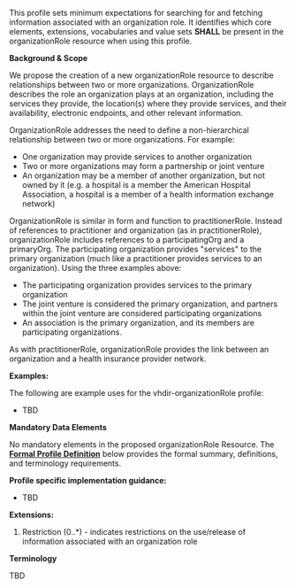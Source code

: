 This profile sets minimum expectations for searching for and fetching information associated with an organization role. It identifies which core elements, extensions, vocabularies and value sets **SHALL** be present in the organizationRole resource when using this profile.

**Background & Scope**

We propose the creation of a new organizationRole resource to describe relationships between two or more organizations. OrganizationRole describes the role an organization plays at an organization, including the services they provide, the location(s) where they provide services, and their availability, electronic endpoints, and other relevant information.

OrganizationRole addresses the need to define a non-hierarchical relationship between two or more organizations. For example:
*  One organization may provide services to another organization
*  Two or more organizations may form a partnership or joint venture
*  An organization may be a member of another organization, but not owned by it (e.g. a hospital is a member the American Hospital Association, a hospital is a member of a health information exchange network)

OrganizationRole is similar in form and function to practitionerRole. Instead of references to practitioner and organization (as in practitionerRole), organizationRole includes references to a participatingOrg and a primaryOrg. The participating organization provides "services" to the primary organization (much like a practitioner provides services to an organization). Using the three examples above:
*  The participating organization provides services to the primary organization
*  The joint venture is considered the primary organization, and partners within the joint venture are considered participating organizations
*  An association is the primary organization, and its members are participating organizations.

As with practitionerRole, organizationRole provides the link between an organization and a health insurance provider network.

**Examples:**

The following are example uses for the vhdir-organizationRole profile:

-  TBD


**Mandatory Data Elements**

No mandatory elements in the proposed organizationRole Resource. The [**Formal Profile Definition**](#profile) below provides the  formal summary, definitions, and  terminology requirements. 



**Profile specific implementation guidance:**

- TBD


**Extensions:**

1.  Restriction (0..*) - indicates restrictions on the use/release of information associated with an organization role


**Terminology**

TBD
